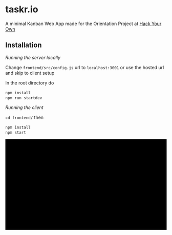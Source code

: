 # taskr.io
A minimal Kanban Web App made for the Orientation Project at [Hack Your Own](http://www.hackyourown.org/)

## Installation
*Running the server locally*

Change `frontend/src/config.js` url to `localhost:3001` or use the hosted url and skip to client setup

In the root directory do 
```
npm install 
npm run startdev
```
*Running the client*

`cd frontend/`  then
```
npm install 
npm start
```
<img src="demo.gif"/>
